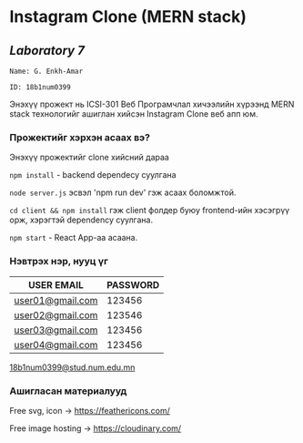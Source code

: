 # Instagram Clone (MERN stack)

## _Laboratory 7_

`Name: G. Enkh-Amar`

`ID: 18b1num0399`

Энэхүү прожект нь ICSI-301 Веб Програмчлал хичээлийн хүрээнд MERN stack технологийг ашиглан хийсэн Instagram Clone веб апп юм.

### Прожектийг хэрхэн асаах вэ?
Энэхүү прожектийг clone хийсний дараа

`npm install` - backend dependecy суулгана

`node server.js` эсвэл 'npm run dev' гэж асаах боломжтой.

`cd client && npm install` гэж client фолдер буюу frontend-ийн хэсэгрүү орж, хэрэгтэй dependency суулгана.

`npm start` - React App-аа асаана.

### Нэвтрэх нэр, нууц үг
| USER EMAIL | PASSWORD |
| ------ | ------ |
| user01@gmail.com | 123456 |
| user02@gmail.com | 123546 |
| user03@gmail.com | 123456 |
| user04@gmail.com | 123456 |

18b1num0399@stud.num.edu.mn

### Ашигласан материалууд
Free svg, icon -> https://feathericons.com/

Free image hosting -> https://cloudinary.com/